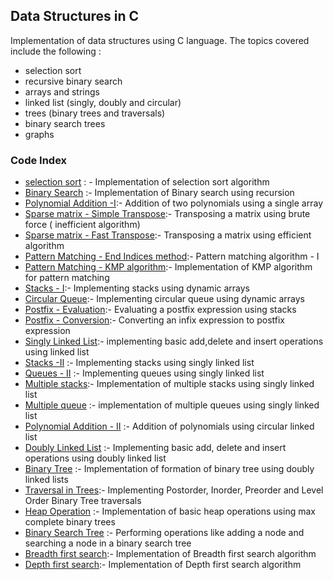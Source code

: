 ## Data Structures in C
Implementation of data structures using C language. The topics covered include the following :
*  selection sort
*  recursive binary search
*  arrays and strings
*  linked list (singly, doubly and circular)
*  trees (binary trees and traversals)
*  binary search trees
*  graphs

### Code Index

* [selection sort](https://github.com/SalientPharaoh/Basic_Data_Structures/blob/main/selectionsort.c) : - Implementation of selection sort algorithm
* [Binary Search](https://github.com/SalientPharaoh/Basic_Data_Structures/blob/main/binarysearch.c) :- Implementation of Binary search using recursion
* [Polynomial Addition -I]():- Addition of two polynomials using a single array
* [Sparse matrix - Simple Transpose]():- Transposing a matrix using brute force ( inefficient algorithm)
* [Sparse matrix - Fast Transpose]():- Transposing a matrix using efficient algorithm
* [Pattern Matching - End Indices method]():- Pattern matching algorithm - I
* [Pattern Matching - KMP algorithm]():- Implementation of KMP algorithm for pattern matching
* [Stacks - I]():- Implementing stacks using dynamic arrays
* [Circular Queue]():- Implementing circular queue using dynamic arrays
* [Postfix - Evaluation]():- Evaluating a postfix expression using stacks
* [Postfix - Conversion]():- Converting an infix expression to postfix expression
* [Singly Linked List]():- implementing basic add,delete and insert operations using linked list
* [Stacks -II]() :- Implementing stacks using singly linked list
* [Queues - II]() :- Implementing queues using singly linked list
* [Multiple stacks]():- Implementation of multiple stacks using singly linked list
* [Multiple queue]() :- implementation of multiple queues using singly linked list
* [Polynomial Addition - II]() :- Addition of polynomials using circular linked list
* [Doubly Linked List]() :- Implementing basic add, delete and insert operations using doubly linked list
* [Binary Tree]() :- Implementation of formation of binary tree using doubly linked lists
* [Traversal in Trees]():- Implementing Postorder, Inorder, Preorder and Level Order Binary Tree traversals
* [Heap Operation]() :- Implementation of basic heap operations using max complete binary trees
* [Binary Search Tree]() :- Performing operations like adding a node and searching a node in a binary search tree
* [Breadth first search]():- Implementation of Breadth first search algorithm
* [Depth first search]():- Implementation of Depth first search algorithm
